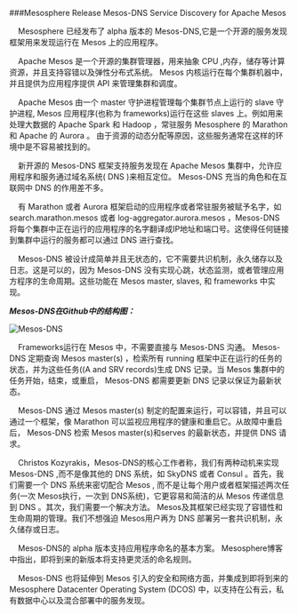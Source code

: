 ###Mesosphere Release Mesos-DNS Service Discovery for Apache Mesos

&nbsp;&nbsp;&nbsp;&nbsp;Mesosphere 已经发布了 alpha 版本的 Mesos-DNS,它是一个开源的服务发现框架用来发现运行在 Mesos 上的应用程序。

&nbsp;&nbsp;&nbsp;&nbsp;Apache Mesos 是一个开源的集群管理器，用来抽象 CPU ,内存，储存等计算资源，并且支持容错以及弹性分布式系统。 Mesos 内核运行在每个集群机器中，并且提供为应用程序提供 API 来管理集群和调度。

&nbsp;&nbsp;&nbsp;&nbsp;Apache Mesos 由一个 master 守护进程管理每个集群节点上运行的 slave 守护进程, Mesos 应用程序(也称为 frameworks)运行在这些 slaves 上。例如用来处理大数据的 Apache Spark 和 Hadoop ，常驻服务 Mesosphere 的 Marathon 和 Apache 的 Aurora 。 由于资源的动态分配等原因，这些服务通常在这样的环境中是不容易被找到的。

&nbsp;&nbsp;&nbsp;&nbsp;新开源的 Mesos-DNS 框架支持服务发现在 Apache Mesos 集群中，允许应用程序和服务通过域名系统( DNS )来相互定位。 Mesos-DNS 充当的角色和在互联网中 DNS 的作用差不多。

&nbsp;&nbsp;&nbsp;&nbsp;有 Marathon 或者 Aurora 框架启动的应用程序或者常驻服务被赋予名字，如 search.marathon.mesos 或者 log-aggregator.aurora.mesos ，Mesos-DNS 将每个集群中正在运行的应用程序的名字翻译成IP地址和端口号。这使得任何链接到集群中运行的服务都可以通过 DNS 进行查找。

&nbsp;&nbsp;&nbsp;&nbsp;Mesos-DNS 被设计成简单并且无状态的，它不需要共识机制，永久储存以及日志。这是可以的，因为 Mesos-DNS 没有实现心跳，状态监测，或者管理应用方程序的生命周期。这些功能在 Mesos master, slaves, 和 frameworks 中实现。

***Mesos-DNS在Github中的结构图：***

![Mesos-DNS](/pic/Mesos-DNS.png)

&nbsp;&nbsp;&nbsp;&nbsp;Frameworks运行在 Mesos 中，不需要直接与 Mesos-DNS 沟通。 Mesos-DNS 定期查询 Mesos master(s) ，检索所有 running 框架中正在运行的任务的状态，并为这些任务((A and SRV records)生成 DNS 记录。当 Mesos 集群中的任务开始，结束，或重启， Mesos-DNS 都需要更新 DNS 记录以保证为最新状态。

&nbsp;&nbsp;&nbsp;&nbsp;Mesos-DNS 通过 Mesos master(s) 制定的配置来运行，可以容错，并且可以通过一个框架，像 Marathon 可以监视应用程序的健康和重启它。从故障中重启后， Mesos-DNS 检索 Mesos master(s)和serves 的最新状态，并提供 DNS 请求。

&nbsp;&nbsp;&nbsp;&nbsp;Christos Kozyrakis，Mesos-DNS的核心工作者称，我们有两种动机来实现 Mesos-DNS ,而不是像其他的 DNS 系统，如 SkyDNS 或者 Consul 。首先，我们需要一个 DNS 系统来密切配合 Mesos , 而不是让每个用户或者框架描述两次任务(一次 Mesos执行，一次到 DNS系统)，它更容易和简洁的从 Mesos 传递信息到 DNS 。其次，我们需要一个解决方法。 Mesos及其框架已经实现了容错性和生命周期的管理。我们不想强迫 Mesos用户再为 DNS 部署另一套共识机制，永久储存或日志。

&nbsp;&nbsp;&nbsp;&nbsp;Mesos-DNS的 alpha 版本支持应用程序命名的基本方案。 Mesosphere博客中指出，即将到来的新版本将支持更灵活的命名规则。

&nbsp;&nbsp;&nbsp;&nbsp;Mesos-DNS 也将延伸到 Mesos 引入的安全和网络方面，并集成到即将到来的 Mesosphere Datacenter Operating System (DCOS) 中，以支持在公有云，私有数据中心以及混合部署中的服务发现。

